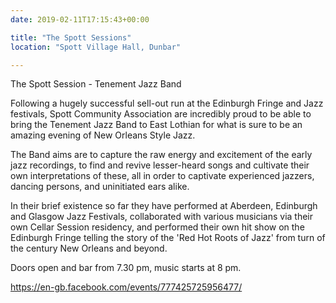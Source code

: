 ```yaml
---
date: 2019-02-11T17:15:43+00:00

title: "The Spott Sessions"
location: "Spott Village Hall, Dunbar"

---
```


The Spott Session - Tenement Jazz Band

Following a hugely successful sell-out run at the Edinburgh Fringe and Jazz festivals, Spott Community Association are incredibly proud to be able to bring the Tenement Jazz Band to East Lothian for what is sure to be an amazing evening of New Orleans Style Jazz.

The Band aims are to capture the raw energy and excitement of the early jazz recordings, to find and revive lesser-heard songs and cultivate their own interpretations of these, all in order to captivate experienced jazzers, dancing persons, and uninitiated ears alike.

In their brief existence so far they have performed at Aberdeen, Edinburgh and Glasgow Jazz Festivals, collaborated with various musicians via their own Cellar Session residency, and performed their own hit show on the Edinburgh Fringe telling the story of the 'Red Hot Roots of Jazz' from turn of the century New Orleans and beyond.

Doors open and bar from 7.30 pm, music starts at 8 pm.

https://en-gb.facebook.com/events/777425725956477/
